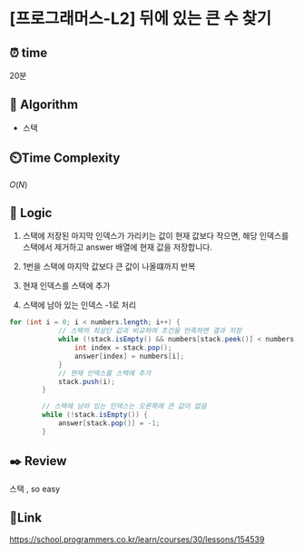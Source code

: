 # [프로그래머스-L2] 뒤에 있는 큰 수 찾기

## ⏰ **time**

20분

## :pushpin: **Algorithm**

- 스택
## ⏲️**Time Complexity**

$O(N)$

## :round_pushpin: **Logic**
1. 스택에 저장된 마지막 인덱스가 가리키는 값이 현재 값보다 작으면, 해당 인덱스를 스택에서 제거하고 answer 배열에 현재 값을 저장합니다.

2. 1번을 스택에 마지막 값보다 큰 값이 나올떄까지 반복

3. 현재 인덱스를 스택에 추가

4. 스택에 남아 있는 인덱스 -1로 처리


```java
for (int i = 0; i < numbers.length; i++) {
            // 스택의 최상단 값과 비교하여 조건을 만족하면 결과 저장
            while (!stack.isEmpty() && numbers[stack.peek()] < numbers[i]) {
                int index = stack.pop();
                answer[index] = numbers[i];
            }
            // 현재 인덱스를 스택에 추가
            stack.push(i);
        }

        // 스택에 남아 있는 인덱스는 오른쪽에 큰 값이 없음
        while (!stack.isEmpty()) {
            answer[stack.pop()] = -1;
        }
```

## :black_nib: **Review**
스택 , so easy

## 📡**Link**

https://school.programmers.co.kr/learn/courses/30/lessons/154539
